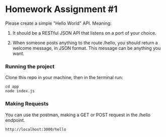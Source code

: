 # Homework Assignment #1 

Please create a simple "Hello World" API. Meaning:

1. It should be a RESTful JSON API that listens on a port of your choice. 

2. When someone posts anything to the route /hello, you should return a welcome message, in JSON format. This message can be anything you want. 

### Running the project

Clone this repo in your machine, then in the terminal run:

```
cd app
node index.js
```

### Making Requests

You can use the postman, making a GET or POST request in the /hello endpoint.

```
http://localhost:3000/hello
```


